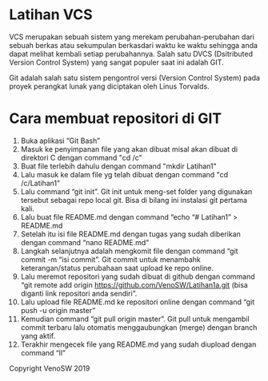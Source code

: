 # Latihan VCS
VCS merupakan sebuah sistem yang merekam perubahan-perubahan dari sebuah berkas atau
sekumpulan berkasdari waktu ke waktu sehingga anda dapat melihat kembali setiap perubahannya.
Salah satu DVCS (Dsitributed Version Control System) yang sangat populer saat ini adalah GIT.

Git adalah salah satu sistem pengontrol versi (Version Control System) pada proyek
perangkat lunak yang diciptakan oleh Linus Torvalds.

# Cara membuat repositori di GIT
1. Buka aplikasi “Git Bash”
2. Masuk ke penyimpanan file yang akan dibuat misal akan dibuat di direktori C dengan command "cd /c”
3. Buat file terlebih dahulu dengan command "mkdir Latihan1"
4. Lalu masuk ke dalam file yg telah dibuat dengan command "cd /c/Latihan1"
5. Lalu command “git init”. Git init untuk meng-set folder yang digunakan tersebut sebagai repo local git. Bisa di bilang ini instalasi git pertama kali.
6. Lalu buat file README.md dengan command “echo “# Latihan1” > README.md
7. Setelah itu isi file README.md dengan tugas yang sudah diberikan dengan command “nano README.md”
8. Langkah selanjutnya adalah mengkomit file dengan command “git commit -m “isi commit”. Git commit untuk menambahk keterangan/status perubahaan saat upload ke repo online.
9. Lalu meremot repositori yang sudah dibuat di github dengan command “git remote add origin https://github.com/VenoSW/Latihan1a.git (bisa diganti link repositori anda sendiri”.
10.	Lalu upload file README.md ke repositori online dengan command “git push -u origin master”
11.	Kemudian command “git pull origin master”. Git pull untuk mengambil commit terbaru lalu otomatis menggaubungkan (merge) dengan branch yang aktif.
12.	Terakhir mengecek file yang README.md yang sudah diupload dengan command “ll”

Copyright VenoSW 2019
